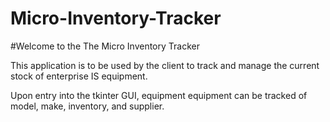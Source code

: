 # Micro-Inventory-Tracker

#Welcome to the The Micro Inventory Tracker

This application is to be used by the client to track and manage the current stock of enterprise IS equipment.

Upon entry into the tkinter GUI, equipment equipment can be tracked of model, make, inventory, and supplier. 




#
